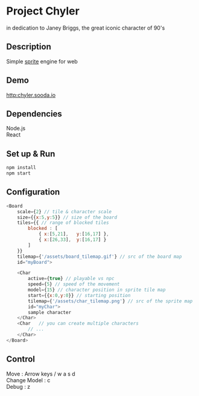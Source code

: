 # Project Chyler

in dedication to Janey Briggs, the great iconic character of 90's

## Description
Simple [sprite](https://en.wikipedia.org/wiki/Sprite_(computer_graphics)) engine for web

## Demo
[http:chyler.sooda.io](http:chyler.sooda.io)

## Dependencies
Node.js<br />
React

## Set up & Run
```bash
npm install
npm start
```

## Configuration
```js
<Board 
	scale={2} // tile & character scale 
 	size={{x:5,y:5}} // size of the board
	tiles={{ // range of blocked tiles
		blocked : [
			{ x:[5,21],   y:[16,17] },
			{ x:[26,33],  y:[16,17] }
		]
	}}
 	tilemap={'/assets/board_tilemap.gif'} // src of the board map
 	id="myBoard">

	<Char
		active={true} // playable vs npc
		speed={5} // speed of the movement
		model={15} // character position in sprite tile map
		start={{x:0,y:0}} // starting position
		tilemap={'/assets/char_tilemap.png'} // src of the sprite map
		id="myChar">
		sample character
	</Char>
	<Char 	// you can create multiple characters
		// ...
	</Char>
</Board>
```

## Control
Move : Arrow keys / w a s d<br />
Change Model : c<br />
Debug : z<br />